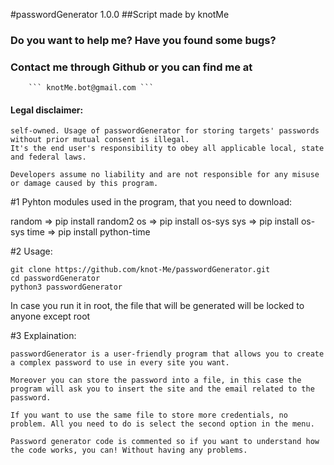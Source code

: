 #passwordGenerator 1.0.0
##Script made by knotMe

### Do you want to help me? Have you found some bugs?
### Contact me through Github or you can find me at
	    ``` knotMe.bot@gmail.com ```
	   
#### Legal disclaimer:
``` passwordGenerator is meant for generate and store passwords that are
self-owned. Usage of passwordGenerator for storing targets' passwords without prior mutual consent is illegal. 
It's the end user's responsibility to obey all applicable local, state and federal laws. 
```
```
Developers assume no liability and are not responsible for any misuse or damage caused by this program.
```
#1 Pyhton modules used in the program, that you need to download:
 
random   =>  pip install random2
os	 =>  pip install os-sys
sys	 =>  pip install os-sys
time	 =>  pip install python-time


#2 Usage:
```
git clone https://github.com/knot-Me/passwordGenerator.git
cd passwordGenerator
python3 passwordGenerator

```
In case you run it in root, the file that will be generated will be
locked to anyone except root

#3 Explaination:
```
passwordGenerator is a user-friendly program that allows you to create a complex password to use in every site you want.

Moreover you can store the password into a file, in this case the program will ask you to insert the site and the email related to the password.

If you want to use the same file to store more credentials, no problem. All you need to do is select the second option in the menu.

Password generator code is commented so if you want to understand how the code works, you can! Without having any problems.
```
